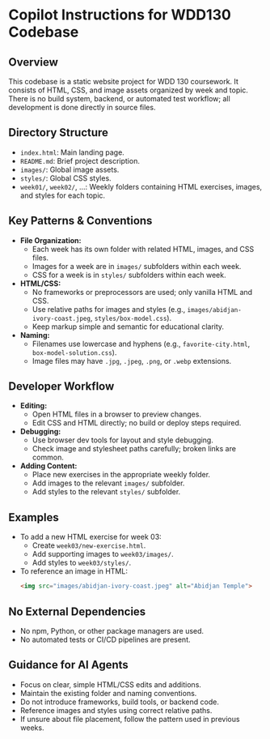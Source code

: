 # Copilot Instructions for WDD130 Codebase

## Overview
This codebase is a static website project for WDD 130 coursework. It consists of HTML, CSS, and image assets organized by week and topic. There is no build system, backend, or automated test workflow; all development is done directly in source files.

## Directory Structure
- `index.html`: Main landing page.
- `README.md`: Brief project description.
- `images/`: Global image assets.
- `styles/`: Global CSS styles.
- `week01/`, `week02/`, ...: Weekly folders containing HTML exercises, images, and styles for each topic.

## Key Patterns & Conventions
- **File Organization:**
  - Each week has its own folder with related HTML, images, and CSS files.
  - Images for a week are in `images/` subfolders within each week.
  - CSS for a week is in `styles/` subfolders within each week.
- **HTML/CSS:**
  - No frameworks or preprocessors are used; only vanilla HTML and CSS.
  - Use relative paths for images and styles (e.g., `images/abidjan-ivory-coast.jpeg`, `styles/box-model.css`).
  - Keep markup simple and semantic for educational clarity.
- **Naming:**
  - Filenames use lowercase and hyphens (e.g., `favorite-city.html`, `box-model-solution.css`).
  - Image files may have `.jpg`, `.jpeg`, `.png`, or `.webp` extensions.

## Developer Workflow
- **Editing:**
  - Open HTML files in a browser to preview changes.
  - Edit CSS and HTML directly; no build or deploy steps required.
- **Debugging:**
  - Use browser dev tools for layout and style debugging.
  - Check image and stylesheet paths carefully; broken links are common.
- **Adding Content:**
  - Place new exercises in the appropriate weekly folder.
  - Add images to the relevant `images/` subfolder.
  - Add styles to the relevant `styles/` subfolder.

## Examples
- To add a new HTML exercise for week 03:
  - Create `week03/new-exercise.html`.
  - Add supporting images to `week03/images/`.
  - Add styles to `week03/styles/`.
- To reference an image in HTML:
  ```html
  <img src="images/abidjan-ivory-coast.jpeg" alt="Abidjan Temple">
  ```

## No External Dependencies
- No npm, Python, or other package managers are used.
- No automated tests or CI/CD pipelines are present.

## Guidance for AI Agents
- Focus on clear, simple HTML/CSS edits and additions.
- Maintain the existing folder and naming conventions.
- Do not introduce frameworks, build tools, or backend code.
- Reference images and styles using correct relative paths.
- If unsure about file placement, follow the pattern used in previous weeks.

